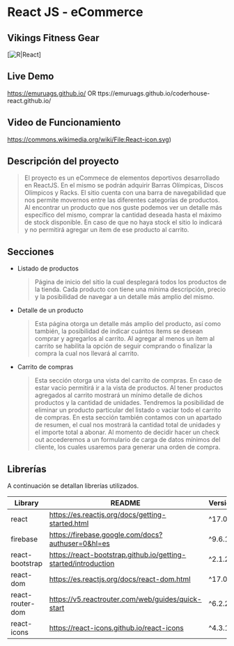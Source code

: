 # React JS - eCommerce
## Vikings Fitness Gear

[![R|React](https://firebasestorage.googleapis.com/v0/b/coderhouse-reactjs-ecommerce.appspot.com/o/img%2Flogo%2Flogo.jpg?alt=media&token=e5b8139d-aa48-4b07-8ac4-070d1b41860b)]
## Live Demo
https://emuruags.github.io/
OR
ttps://emuruags.github.io/coderhouse-react.github.io/
## Video de Funcionamiento
https://commons.wikimedia.org/wiki/File:React-icon.svg)
## Descripción del proyecto
> El proyecto es un eCommece de elementos deportivos desarrollado en ReactJS. En el mismo se podrán adquirir Barras Olímpicas, Discos Olímpicos y Racks.
    El sitio cuenta con una barra de navegabilidad que nos permite movernos entre las diferentes categorías de productos. Al encontrar un producto que nos guste podemos ver un detalle más específico del mismo, comprar la cantidad deseada hasta el máximo de stock disponible. En caso de que no haya stock el sitio lo indicará y no permitirá agregar un ítem de ese producto al carrito.

## Secciones
- Listado de productos 
     > Página de inicio del sitio la cual desplegará todos los productos de la tienda. Cada producto con tiene una mínima descripción, precio y la posibilidad de navegar a un detalle más amplio del mismo.
- Detalle de un producto
     > Esta página otorga un detalle más amplio del producto, así como también, la posibilidad de indicar cuántos ítems se desean comprar y agregarlos al carrito. Al agregar al menos un ítem al carrito se habilita la opción de seguir comprando o finalizar la compra la cual nos llevará al carrito.
- Carrito de compras
     > Esta sección otorga una vista del carrito de compras. En caso de estar vacío permitirá ir a la vista de productos.
Al tener productos agregados al carrito mostrará un mínimo detalle de dichos productos y la cantidad de unidades. Tendremos la posibilidad de eliminar un producto particular del listado o vaciar todo el carrito de compras.
En esta sección también contamos con un apartado de resumen, el cual nos mostrará la cantidad total de unidades y el importe total a abonar.
Al momento de decidir hacer un check out accederemos a un formulario de carga de datos mínimos del cliente, los cuales usaremos para generar una orden de compra.

## Librerías

A continuación se detallan librerías utilizados.

| Library | README | Version  |
| ------ | ------ | ------  |
| react | https://es.reactjs.org/docs/getting-started.html | ^17.0.2
| firebase | https://firebase.google.com/docs?authuser=0&hl=es| ^9.6.10
| react-bootstrap | https://react-bootstrap.github.io/getting-started/introduction | ^2.1.2
| react-dom | https://es.reactjs.org/docs/react-dom.html | ^17.0.2
| react-router-dom | https://v5.reactrouter.com/web/guides/quick-start |^6.2.2
| react-icons | https://react-icons.github.io/react-icons | ^4.3.1
